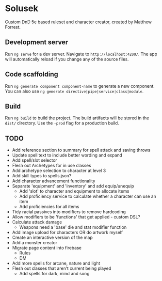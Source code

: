 # Solusek

Custom DnD 5e based ruleset and character creator, created by Matthew Forrest. 

## Development server

Run `ng serve` for a dev server. Navigate to `http://localhost:4200/`. The app will automatically reload if you change any of the source files.

## Code scaffolding

Run `ng generate component component-name` to generate a new component. You can also use `ng generate directive|pipe|service|class|module`.

## Build

Run `ng build` to build the project. The build artifacts will be stored in the `dist/` directory. Use the `-prod` flag for a production build.

## TODO

* Add reference section to summary for spell attack and saving throws
* Update spell text to include better wording and expand
* Add spell/slot selector
* Flesh out Archetypes for in use classes
* Add archetype selection to character at level 3
* Add skill types to spells.json?
* Add character advancement functionality
* Separate 'equipment' and 'inventory' and add equip/unequip
  * Add 'slot' to character and equipment to allocate items 
  * Add proficiency service to calculate whether a character can use an item
  * Add proficiencies for all items
* Tidy racial passives into modifiers to remove hardcoding
* Allow modifiers to be 'functions' that get applied - custom DSL?
* Calculate attack damage
  * Weapons need a 'base' die and stat modifier function 
* Add image upload for characters OR do artwork myself
* Create an interactive version of the map
* Add a monster creator
* Migrate page content into firebase
  * Rules
  * DM
* Add more spells for arcane, nature and light
* Flesh out classes that aren't current being played
  * Add spells for dark, mind and song

